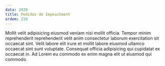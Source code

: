 ```yaml
---
data: 2020
title: Pedidos de Impeachment
ordem: 210
---
```

Mollit velit adipisicing eiusmod veniam nisi mollit officia. Tempor minim reprehenderit reprehenderit velit anim consectetur laborum exercitation sit occaecat sint. Velit labore elit irure et mollit labore eiusmod ullamco occaecat sint sunt voluptate. Consequat officia adipisicing qui cupidatat ex occaecat in. Ad Lorem eu commodo ex enim magna elit ut eiusmod qui commodo.